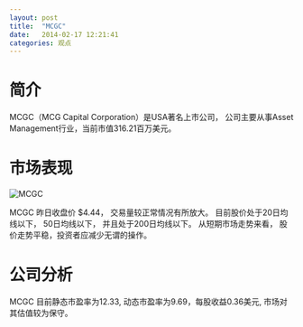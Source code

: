 ```yaml
---
layout: post
title:  "MCGC"
date:   2014-02-17 12:21:41
categories: 观点
---
```


# 简介
MCGC（MCG Capital Corporation）是USA著名上市公司，
公司主要从事Asset Management行业，当前市值316.21百万美元。

# 市场表现

![MCGC](http://finviz.com/chart.ashx?t=MCGC&ty=c&ta=1&p=d&s=l)

MCGC 昨日收盘价 $4.44，
交易量较正常情况有所放大。
目前股价处于20日均线以下，
50日均线以下，
并且处于200日均线以下。
从短期市场走势来看，
股价走势平稳，投资者应减少无谓的操作。

# 公司分析
MCGC 目前静态市盈率为12.33, 动态市盈率为9.69，每股收益0.36美元,
市场对其估值较为保守。
